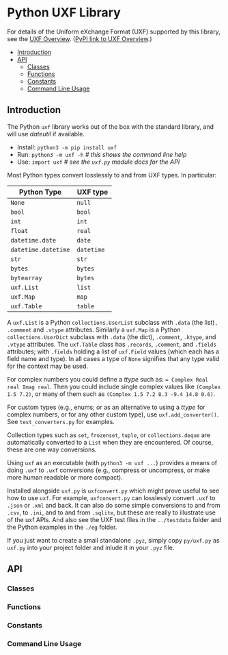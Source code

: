 # Python UXF Library

For details of the Uniform eXchange Format (UXF) supported by this library,
see the [UXF Overview](../README.md). ([PyPI link to UXF
Overview](https://github.com/mark-summerfield/uxf/blob/main/README.md).)

- [Introduction](#introduction)
- [API](#api)
    - [Classes](#classes)
    - [Functions](#functions)
    - [Constants](#constants)
    - [Command Line Usage](#command-line-usage)

## Introduction

The Python `uxf` library works out of the box with the standard library, and
will use _dateutil_ if available.

- Install: `python3 -m pip install uxf`
- Run: `python3 -m uxf -h` _# this shows the command line help_
- Use: `import uxf` _# see the `uxf.py` module docs for the API_

Most Python types convert losslessly to and from UXF types. In particular:

|**Python Type**     |**UXF type**|
|--------------------|------------|
|`None`              | `null`     |
|`bool`              | `bool`     |
|`int`               | `int`      |
|`float`             | `real`     |
|`datetime.date`     | `date`     |
|`datetime.datetime` | `datetime` |
|`str`               | `str`      |
|`bytes`             | `bytes`    |
|`bytearray`         | `bytes`    |
|`uxf.List`          | `list`     |
|`uxf.Map`           | `map`      |
|`uxf.Table`         | `table    `|

A `uxf.List` is a Python `collections.UserList` subclass with `.data` (the
list)`, .comment` and `.vtype` attributes. Similarly a `uxf.Map` is a Python
`collections.UserDict` subclass with `.data` (the dict), `.comment`,
`.ktype`, and `.vtype` attributes. The `uxf.Table` class has `.records`,
`.comment`, and `.fields` attributes; with `.fields` holding a list of
`uxf.Field` values (which each has a field name and type). In all cases a
type of `None` signifies that any type valid for the context may be used.

For complex numbers you could define a _ttype_ such as: `= Complex Real real
Imag real`. Then you could include single complex values like `(Complex 1.5
7.2)`, or many of them such as `(Complex 1.5 7.2 8.3 -9.4 14.8 0.6)`.

For custom types (e.g., enums; or as an alternative to using a _ttype_ for
complex numbers, or for any other custom type), use `uxf.add_converter()`.
See `test_converters.py` for examples.

Collection types such as `set`, `frozenset`, `tuple`, or `collections.deque`
are automatically converted to a `List` when they are encountered. Of
course, these are one way conversions.

Using `uxf` as an executable (with `python3 -m uxf ...`) provides a means of
doing `.uxf` to `.uxf` conversions (e.g., compress or uncompress, or make
more human readable or more compact).

Installed alongside `uxf.py` is `uxfconvert.py` which might prove useful to
see how to use `uxf`. For example, `uxfconvert.py` can losslessly convert
`.uxf` to `.json` or `.xml` and back. It can also do some simple conversions
to and from `.csv`, to `.ini`, and to and from `.sqlite`, but these are
really to illustrate use of the uxf APIs. And also see the UXF test files in
the `../testdata` folder and the Python examples in the `./eg` folder.

If you just want to create a small standalone `.pyz`, simply copy
`py/uxf.py` as `uxf.py` into your project folder and inlude it in your
`.pyz` file.

## API

### Classes

### Functions

### Constants

### Command Line Usage
